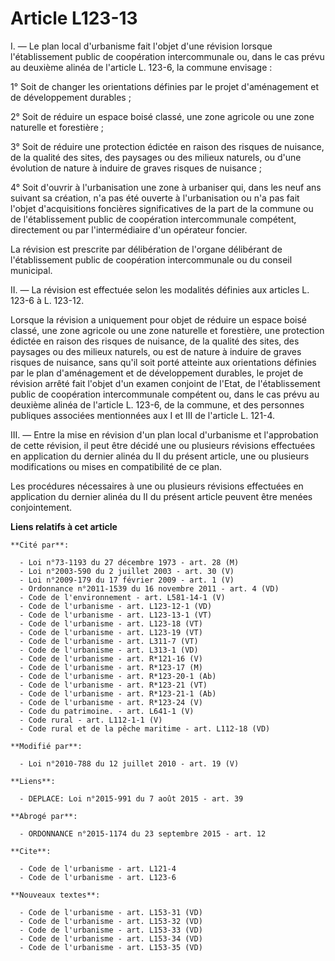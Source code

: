 # Article L123-13

I. ― Le plan local d'urbanisme fait l'objet d'une révision lorsque l'établissement public de coopération intercommunale ou,
dans le cas prévu au deuxième alinéa de l'article L. 123-6, la commune envisage : 

1° Soit de changer les orientations définies par le projet d'aménagement et de développement durables ; 

2° Soit de réduire un espace boisé classé, une zone agricole ou une zone naturelle et forestière ; 

3° Soit de réduire une protection édictée en raison des risques de nuisance, de la qualité des sites, des paysages ou des
milieux naturels, ou d'une évolution de nature à induire de graves risques de nuisance ;

4° Soit d'ouvrir à l'urbanisation une zone à urbaniser qui, dans les neuf ans suivant sa création, n'a pas été ouverte à
l'urbanisation ou n'a pas fait l'objet d'acquisitions foncières significatives de la part de la commune ou de l'établissement
public de coopération intercommunale compétent, directement ou par l'intermédiaire d'un opérateur foncier. 

La révision est prescrite par délibération de l'organe délibérant de l'établissement public de coopération intercommunale ou
du conseil municipal. 

II. ― La révision est effectuée selon les modalités définies aux articles L. 123-6 à L. 123-12. 

Lorsque la révision a uniquement pour objet de réduire un espace boisé classé, une zone agricole ou une zone naturelle et
forestière, une protection édictée en raison des risques de nuisance, de la qualité des sites, des paysages ou des milieux
naturels, ou est de nature à induire de graves risques de nuisance, sans qu'il soit porté atteinte aux orientations définies
par le plan d'aménagement et de développement durables, le projet de révision arrêté fait l'objet d'un examen conjoint de
l'Etat, de l'établissement public de coopération intercommunale compétent ou, dans le cas prévu au deuxième alinéa de
l'article L. 123-6, de la commune, et des personnes publiques associées mentionnées aux I et III de l'article L. 121-4. 

III. ― Entre la mise en révision d'un plan local d'urbanisme et l'approbation de cette révision, il peut être décidé une ou
plusieurs révisions effectuées en application du dernier alinéa du II du présent article, une ou plusieurs modifications ou
mises en compatibilité de ce plan. 

Les procédures nécessaires à une ou plusieurs révisions effectuées en application du dernier alinéa du II du présent article
peuvent être menées conjointement.

**Liens relatifs à cet article**

	**Cité par**:

	  - Loi n°73-1193 du 27 décembre 1973 - art. 28 (M)
	  - Loi n°2003-590 du 2 juillet 2003 - art. 30 (V)
	  - Loi n°2009-179 du 17 février 2009 - art. 1 (V)
	  - Ordonnance n°2011-1539 du 16 novembre 2011 - art. 4 (VD)
	  - Code de l'environnement - art. L581-14-1 (V)
	  - Code de l'urbanisme - art. L123-12-1 (VD)
	  - Code de l'urbanisme - art. L123-13-1 (VT)
	  - Code de l'urbanisme - art. L123-18 (VT)
	  - Code de l'urbanisme - art. L123-19 (VT)
	  - Code de l'urbanisme - art. L311-7 (VT)
	  - Code de l'urbanisme - art. L313-1 (VD)
	  - Code de l'urbanisme - art. R*121-16 (V)
	  - Code de l'urbanisme - art. R*123-17 (M)
	  - Code de l'urbanisme - art. R*123-20-1 (Ab)
	  - Code de l'urbanisme - art. R*123-21 (VT)
	  - Code de l'urbanisme - art. R*123-21-1 (Ab)
	  - Code de l'urbanisme - art. R*123-24 (V)
	  - Code du patrimoine. - art. L641-1 (V)
	  - Code rural - art. L112-1-1 (V)
	  - Code rural et de la pêche maritime - art. L112-18 (VD)

	**Modifié par**:

	  - Loi n°2010-788 du 12 juillet 2010 - art. 19 (V)

	**Liens**:

	  - DEPLACE: Loi n°2015-991 du 7 août 2015 - art. 39

	**Abrogé par**:

	  - ORDONNANCE n°2015-1174 du 23 septembre 2015 - art. 12

	**Cite**:

	  - Code de l'urbanisme - art. L121-4
	  - Code de l'urbanisme - art. L123-6

	**Nouveaux textes**:

	  - Code de l'urbanisme - art. L153-31 (VD)
	  - Code de l'urbanisme - art. L153-32 (VD)
	  - Code de l'urbanisme - art. L153-33 (VD)
	  - Code de l'urbanisme - art. L153-34 (VD)
	  - Code de l'urbanisme - art. L153-35 (VD)
